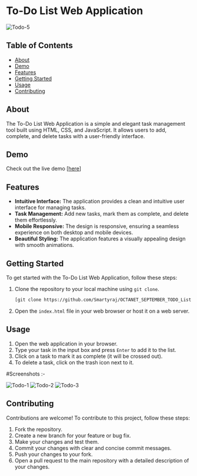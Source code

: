 # To-Do List Web Application

![Todo-5](https://github.com/Smartyraj/OCTANET_SEPTEMBER_TODO_List/assets/96118884/83ea0c98-1950-4170-9506-49e6880590bb)


## Table of Contents

- [About](#about)
- [Demo](#demo)
- [Features](#features)
- [Getting Started](#getting-started)
- [Usage](#usage)
- [Contributing](#contributing)

## About

The To-Do List Web Application is a simple and elegant task management tool built using HTML, CSS, and JavaScript. It allows users to add, complete, and delete tasks with a user-friendly interface.

## Demo

Check out the live demo [[here](https://smartyraj.github.io/OCTANET_SEPTEMBER_TODO_List/)]

## Features

- **Intuitive Interface:** The application provides a clean and intuitive user interface for managing tasks.
- **Task Management:** Add new tasks, mark them as complete, and delete them effortlessly.
- **Mobile Responsive:** The design is responsive, ensuring a seamless experience on both desktop and mobile devices.
- **Beautiful Styling:** The application features a visually appealing design with smooth animations.

## Getting Started

To get started with the To-Do List Web Application, follow these steps:

1. Clone the repository to your local machine using `git clone`.

   ```bash
   [git clone https://github.com/Smartyraj/OCTANET_SEPTEMBER_TODO_List.git]
   ```

2. Open the `index.html` file in your web browser or host it on a web server.

## Usage

1. Open the web application in your browser.
2. Type your task in the input box and press `Enter` to add it to the list.
3. Click on a task to mark it as complete (it will be crossed out).
4. To delete a task, click on the trash icon next to it.

#Screenshots :-

![Todo-1](https://github.com/Smartyraj/OCTANET_SEPTEMBER_TODO_List/assets/96118884/2ff3be6c-4349-4e95-9d3b-312e237467f9)
![Todo-2](https://github.com/Smartyraj/OCTANET_SEPTEMBER_TODO_List/assets/96118884/d750b9bb-5f54-4fb1-8aee-88b8f392e8b0)
![Todo-3](https://github.com/Smartyraj/OCTANET_SEPTEMBER_TODO_List/assets/96118884/683f0e0c-c1b9-494a-87e1-cbf38c3c7182)




## Contributing

Contributions are welcome! To contribute to this project, follow these steps:

1. Fork the repository.
2. Create a new branch for your feature or bug fix.
3. Make your changes and test them.
4. Commit your changes with clear and concise commit messages.
5. Push your changes to your fork.
6. Open a pull request to the main repository with a detailed description of your changes.
